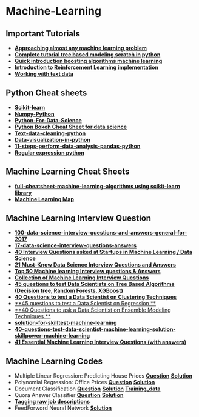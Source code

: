 # Machine-Learning

## Important Tutorials

* [**Approaching almost any machine learning problem**](http://blog.kaggle.com/2016/07/21/approaching-almost-any-machine-learning-problem-abhishek-thakur/)
* [**Complete tutorial tree based modeling scratch in python**](https://www.analyticsvidhya.com/blog/2016/04/complete-tutorial-tree-based-modeling-scratch-in-python/)
* [**Quick introduction boosting algorithms machine learning**](https://www.analyticsvidhya.com/blog/2015/11/quick-introduction-boosting-algorithms-machine-learning/)
* [**Introduction to Reinforcement Learning implementation**](https://www.analyticsvidhya.com/blog/2017/01/introduction-to-reinforcement-learning-implementation/)
* [**Working with text data**](http://scikit-learn.org/stable/tutorial/text_analytics/working_with_text_data.html)


## Python Cheat sheets

* [**Scikit-learn**](Scikit-Learn-cheat_sheets.pdf)
* [**Numpy-Python**](Numpy_Python_Cheat_Sheet.pdf)
* [**Python-For-Data-Science**](PythonForDataScience.pdf)
* [**Python Bokeh Cheat Sheet for data science**](Python_Bokeh_Cheat_Sheet-for-data-science.pdf)
* [**Text-data-cleaning-python**](https://www.analyticsvidhya.com/blog/2015/06/quick-guide-text-data-cleaning-python/)
* [**Data-visualization-in-python**](https://www.analyticsvidhya.com/blog/2015/06/data-visualization-in-python-cheat-sheet/)
* [**11-steps-perform-data-analysis-pandas-python**](https://www.analyticsvidhya.com/blog/2015/07/11-steps-perform-data-analysis-pandas-python/)
* [**Regular expression python**](https://www.analyticsvidhya.com/blog/2015/06/regular-expression-python/)

## Machine Learning Cheat Sheets

* [**full-cheatsheet-machine-learning-algorithms using scikit-learn library**](MLalgorithmsUsingScikitLearnAlgorithm.pdf)
* [**Machine Learning Map**](ml_map.png)
## Machine Learning Interview Question
* [**100-data-science-interview-questions-and-answers-general-for-2017**](https://www.dezyre.com/article/100-data-science-interview-questions-and-answers-general-for-2017/184)
* [**17-data-science-interview-questions-answers**](http://www.kdnuggets.com/2017/02/17-data-science-interview-questions-answers.html)
 * [**40 Interview Questions asked at Startups in Machine Learning / Data Science**](https://www.analyticsvidhya.com/blog/2016/09/40-interview-questions-asked-at-startups-in-machine-learning-data-science/)
 * [**21 Must-Know Data Science Interview Questions and Answers**](http://www.kdnuggets.com/2016/02/21-data-science-interview-questions-answers.html/2)
 * [**Top 50 Machine learning Interview questions & Answers**](http://career.guru99.com/top-50-interview-questions-on-machine-learning/)
 * [**Collection of Machine Learning Interview Questions**](http://analyticscosm.com/machine-learning-interview-questions-for-data-scientist-interview/)
 * [**45 questions to test Data Scientists on Tree Based Algorithms (Decision tree, Random Forests, XGBoost)**](https://www.analyticsvidhya.com/blog/2016/12/detailed-solutions-for-skilltest-tree-based-algorithms/)
 * [**40 Questions to test a Data Scientist on Clustering Techniques**](https://www.analyticsvidhya.com/blog/2017/02/test-data-scientist-clustering/)
 * [**45 questions to test a Data Scientist on Regression **](https://www.analyticsvidhya.com/blog/2016/12/45-questions-to-test-a-data-scientist-on-regression-skill-test-regression-solution/)
 * [**40 Questions to ask a Data Scientist on Ensemble Modeling Techniques **](https://www.analyticsvidhya.com/blog/2017/02/40-questions-to-ask-a-data-scientist-on-ensemble-modeling-techniques-skilltest-solution/)
 * [**solution-for-skilltest-machine-learning**](https://www.analyticsvidhya.com/blog/2016/11/solution-for-skilltest-machine-learning-revealed/)
 * [**40-questions-test-data-scientist-machine-learning-solution-skillpower-machine-learning**](https://www.analyticsvidhya.com/blog/2017/04/40-questions-test-data-scientist-machine-learning-solution-skillpower-machine-learning-datafest-2017/)
 * [**41 Essential Machine Learning Interview Questions (with answers)**](https://www.springboard.com/blog/machine-learning-interview-questions/?utm_content=bufferc67c4&utm_medium=social&utm_source=linkedin.com&utm_campaign=buffer)
 
## Machine Learning Codes



* Multiple Linear Regression: Predicting House Prices [**Question**](https://github.com/Ashoklathwal/Machine-Learning/blob/master/Machine%20Learning%20Codes/predicting-house-prices.pdf) [**Solution**](https://github.com/Ashoklathwal/Machine-Learning/blob/master/Machine%20Learning%20Codes/multipleLinearRegrassion.py)
* Polynomial Regression: Office Prices [**Question**](https://github.com/Ashoklathwal/Machine-Learning/blob/master/Machine%20Learning%20Codes/predicting-office-space-price.pdf) [**Solution**](https://github.com/Ashoklathwal/Machine-Learning/blob/master/Machine%20Learning%20Codes/polynomialRegression.py)
* Document Classification [**Question**](document-classification.pdf) [**Solution**](document_classification.py) [**Training_data**](train_data.txt)
* Quora Answer Classifier [**Question**](quora-answer-classifier.pdf) [**Solution**](quora_answer_classifier.py)
* [**Tagging raw job descriptions**](tagging-raw-job-descriptions)
* FeedForword Neural Network [**Solution**](feedForwordNN.ipynb)
